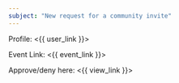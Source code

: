 ```yaml
---
subject: "New request for a community invite"
---
```


Profile: <{{ user_link }}>

Event Link: <{{ event_link }}>

Approve/deny here: <{{ view_link }}>

